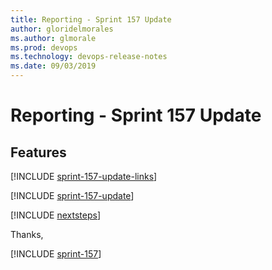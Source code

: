 ```yaml
---
title: Reporting - Sprint 157 Update
author: gloridelmorales
ms.author: glmorale
ms.prod: devops
ms.technology: devops-release-notes
ms.date: 09/03/2019
---
```


# Reporting - Sprint 157 Update

## Features

[!INCLUDE [sprint-157-update-links](../_shared/reporting/sprint-157-update-links.md)]

[!INCLUDE [sprint-157-update](../_shared/reporting/sprint-157-update.md)]

[!INCLUDE [nextsteps](../_shared/nextsteps.md)]

Thanks,

[!INCLUDE [sprint-157](../_shared/signer/sprint-157.md)]
